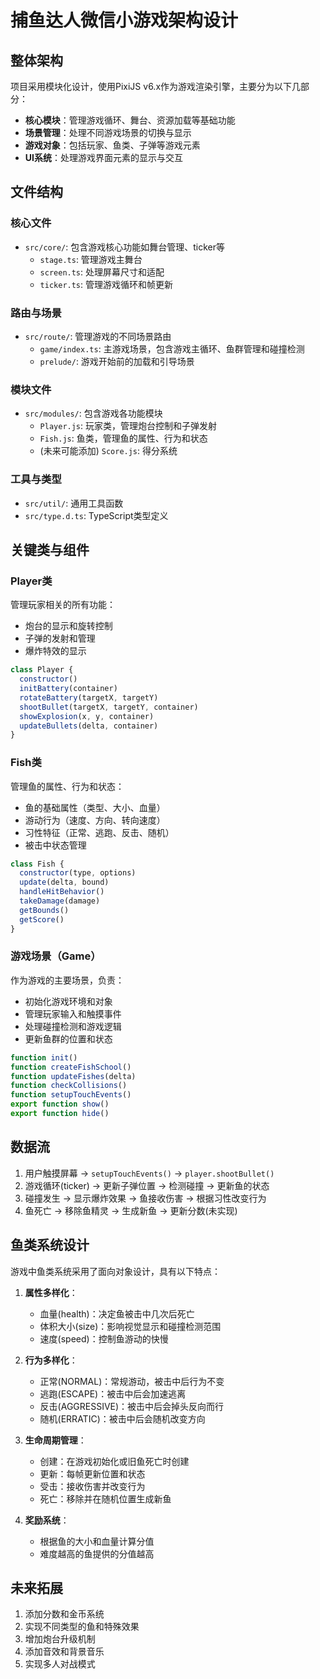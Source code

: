 # 捕鱼达人微信小游戏架构设计

## 整体架构

项目采用模块化设计，使用PixiJS v6.x作为游戏渲染引擎，主要分为以下几部分：

- **核心模块**：管理游戏循环、舞台、资源加载等基础功能
- **场景管理**：处理不同游戏场景的切换与显示
- **游戏对象**：包括玩家、鱼类、子弹等游戏元素
- **UI系统**：处理游戏界面元素的显示与交互

## 文件结构

### 核心文件

- `src/core/`: 包含游戏核心功能如舞台管理、ticker等
  - `stage.ts`: 管理游戏主舞台
  - `screen.ts`: 处理屏幕尺寸和适配
  - `ticker.ts`: 管理游戏循环和帧更新

### 路由与场景

- `src/route/`: 管理游戏的不同场景路由
  - `game/index.ts`: 主游戏场景，包含游戏主循环、鱼群管理和碰撞检测
  - `prelude/`: 游戏开始前的加载和引导场景

### 模块文件

- `src/modules/`: 包含游戏各功能模块
  - `Player.js`: 玩家类，管理炮台控制和子弹发射
  - `Fish.js`: 鱼类，管理鱼的属性、行为和状态
  - (未来可能添加) `Score.js`: 得分系统

### 工具与类型

- `src/util/`: 通用工具函数
- `src/type.d.ts`: TypeScript类型定义

## 关键类与组件

### Player类

管理玩家相关的所有功能：

- 炮台的显示和旋转控制
- 子弹的发射和管理
- 爆炸特效的显示

```javascript
class Player {
  constructor()
  initBattery(container)
  rotateBattery(targetX, targetY)
  shootBullet(targetX, targetY, container)
  showExplosion(x, y, container)
  updateBullets(delta, container)
}
```

### Fish类

管理鱼的属性、行为和状态：

- 鱼的基础属性（类型、大小、血量）
- 游动行为（速度、方向、转向速度）
- 习性特征（正常、逃跑、反击、随机）
- 被击中状态管理

```javascript
class Fish {
  constructor(type, options)
  update(delta, bound)
  handleHitBehavior()
  takeDamage(damage)
  getBounds()
  getScore()
}
```

### 游戏场景（Game）

作为游戏的主要场景，负责：

- 初始化游戏环境和对象
- 管理玩家输入和触摸事件
- 处理碰撞检测和游戏逻辑
- 更新鱼群的位置和状态

```typescript
function init()
function createFishSchool()
function updateFishes(delta)
function checkCollisions()
function setupTouchEvents()
export function show()
export function hide()
```

## 数据流

1. 用户触摸屏幕 → `setupTouchEvents()` → `player.shootBullet()`
2. 游戏循环(ticker) → 更新子弹位置 → 检测碰撞 → 更新鱼的状态
3. 碰撞发生 → 显示爆炸效果 → 鱼接收伤害 → 根据习性改变行为
4. 鱼死亡 → 移除鱼精灵 → 生成新鱼 → 更新分数(未实现)

## 鱼类系统设计

游戏中鱼类系统采用了面向对象设计，具有以下特点：

1. **属性多样化**：
   - 血量(health)：决定鱼被击中几次后死亡
   - 体积大小(size)：影响视觉显示和碰撞检测范围
   - 速度(speed)：控制鱼游动的快慢

2. **行为多样化**：
   - 正常(NORMAL)：常规游动，被击中后行为不变
   - 逃跑(ESCAPE)：被击中后会加速逃离
   - 反击(AGGRESSIVE)：被击中后会掉头反向而行
   - 随机(ERRATIC)：被击中后会随机改变方向

3. **生命周期管理**：
   - 创建：在游戏初始化或旧鱼死亡时创建
   - 更新：每帧更新位置和状态
   - 受击：接收伤害并改变行为
   - 死亡：移除并在随机位置生成新鱼

4. **奖励系统**：
   - 根据鱼的大小和血量计算分值
   - 难度越高的鱼提供的分值越高

## 未来拓展

1. 添加分数和金币系统
2. 实现不同类型的鱼和特殊效果
3. 增加炮台升级机制
4. 添加音效和背景音乐
5. 实现多人对战模式
